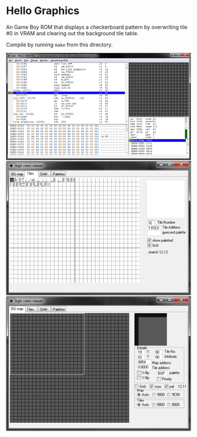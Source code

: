 # Hello Graphics
An Game Boy ROM that displays a checkerboard pattern by overwriting tile #0 in VRAM and clearing out the background tile table.

Compile by running `make` from this directory.

![Screenshot](screenshot.png "Screenshot")
![Screenshot](screenshot_02.png "Screenshot")
![Screenshot](screenshot_03.png "Screenshot")
